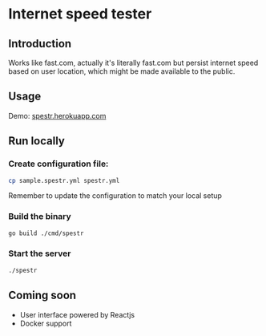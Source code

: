 # Internet speed tester

## Introduction

<!-- This is web application written in Go. Created to aggregate internet speed of multiple service providers into regions/location made freely available on the internet. -->

<!-- ![Why I created this](image.png) -->

Works like fast.com, actually it's literally fast.com but persist internet speed based on user location, which might be made available to the public.

## Usage

Demo: [spestr.herokuapp.com](https://spestr.herokuapp.com)

## Run locally

### Create configuration file:

```bash
cp sample.spestr.yml spestr.yml
```

Remember to update the configuration to match your local setup

### Build the binary

```bash
go build ./cmd/spestr
```

### Start the server

```bash
./spestr
```

## Coming soon

- User interface powered by Reactjs
- Docker support

